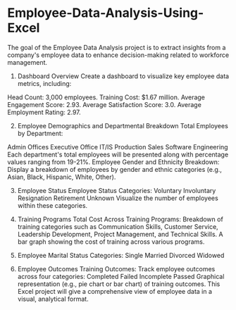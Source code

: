 # Employee-Data-Analysis-Using-Excel
The goal of the Employee Data Analysis project is to extract insights from a company's employee data to enhance decision-making related to workforce management.
1. Dashboard Overview
Create a dashboard to visualize key employee data metrics, including:

Head Count: 3,000 employees.
Training Cost: $1.67 million.
Average Engagement Score: 2.93.
Average Satisfaction Score: 3.0.
Average Employment Rating: 2.97.

2. Employee Demographics and Departmental Breakdown
Total Employees by Department:

Admin Offices
Executive Office
IT/IS
Production
Sales
Software Engineering Each department's total employees will be presented along with percentage values ranging from 19-21%.
Employee Gender and Ethnicity Breakdown:
Display a breakdown of employees by gender and ethnic categories (e.g., Asian, Black, Hispanic, White, Other).

3. Employee Status
Employee Status Categories:
Voluntary
Involuntary
Resignation
Retirement
Unknown Visualize the number of employees within these categories.

4. Training Programs
Total Cost Across Training Programs:
Breakdown of training categories such as Communication Skills, Customer Service, Leadership Development, Project Management, and Technical Skills.
A bar graph showing the cost of training across various programs.

5. Employee Marital Status
Categories:
Single
Married
Divorced
Widowed

6. Employee Outcomes
Training Outcomes:
Track employee outcomes across four categories:
Completed
Failed
Incomplete
Passed Graphical representation (e.g., pie chart or bar chart) of training outcomes.
This Excel project will give a comprehensive view of employee data in a visual, analytical format.
